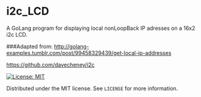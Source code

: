 # i2c_LCD
A GoLang program for displaying local nonLoopBack IP adresses on a 16x2 i2c LCD. 

###Adapted from:
http://golang-examples.tumblr.com/post/99458329439/get-local-ip-addresses

https://github.com/davecheney/i2c

[![License: MIT](https://img.shields.io/badge/License-MIT-yellow.svg)](https://opensource.org/licenses/MIT)  

Distributed under the MIT license. See ``LICENSE`` for more information.
